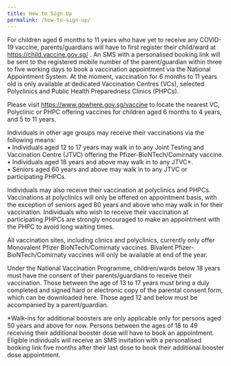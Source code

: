 ```yaml
---
title: How to Sign Up
permalink: /how-to-sign-up/
---
```

For children aged 6 months to 11 years who have yet to receive any COVID-19 vaccine, parents/guardians will have to first register their child/ward at https://child.vaccine.gov.sg/ . An SMS with a personalised booking link will be sent to the registered mobile number of the parent/guardian within three to five working days to book a vaccination appointment via the National Appointment System. At the moment, vaccination for 6 months to 11 years old is only available at dedicated Vaccination Centres (VCs), selected Polyclinics and Public Health Preparedness Clinics (PHPCs).
 
Please visit https://www.gowhere.gov.sg/vaccine to locate the nearest VC, Polyclinic or PHPC offering vaccines for children aged 6 months to 4 years, and 5 to 11 years.

Individuals in other age groups may receive their vaccinations via the following means:<br>
• Individuals aged 12 to 17 years may walk in to any Joint Testing and Vaccination Centre (JTVC) offering the Pfizer-BioNTech/Comirnaty vaccine.<br>
• Individuals aged 18 years and above may walk in to any JTVC*.<br>
• Seniors aged 60 years and above may walk in to any JTVC or participating PHPCs.

Individuals may also receive their vaccination at polyclinics and PHPCs. Vaccinations at polyclinics will only be offered on appointment basis, with the exception of seniors aged 80 years and above who may walk in for their vaccination. Individuals who wish to receive their vaccination at participating PHPCs are strongly encouraged to make an appointment with the PHPC to avoid long waiting times.

All vaccination sites, including clinics and polyclinics, currently only offer Monovalent Pfizer BioNTech/Comirnaty vaccines. Bivalent Pfizer-BioNTech/Comirnaty vaccines will only be available at end of the year.

Under the National Vaccination Programme, children/wards below 18 years must have the consent of their parents/guardians to receive their vaccination. Those between the age of 13 to 17 years must bring a duly completed and signed hard or electronic copy of the parental consent form, which can be downloaded
here. Those aged 12 and below must be accompanied by a parent/guardian.

*Walk-ins for additional boosters are only applicable only for persons aged 50 years and above for now. Persons between the ages of 18 to 49 receiving their additional booster dose will have to book an appointment. Eligible individuals will receive an SMS invitation with a personalised booking link five months
after their last dose to book their additional booster dose appointment.